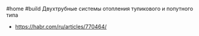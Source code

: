 #home #build
Двухтрубные системы отопления тупикового и попутного типа
- https://habr.com/ru/articles/770464/